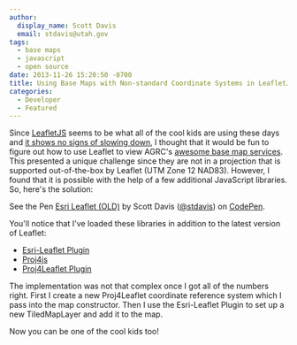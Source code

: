 ```yaml
---
author:
  display_name: Scott Davis
  email: stdavis@utah.gov
tags:
  - base maps
  - javascript
  - open source
date: 2013-11-26 15:20:50 -0700
title: Using Base Maps with Non-standard Coordinate Systems in LeafletJS
categories:
  - Developer
  - Featured
---
```

<p>Since <a href="https://leafletjs.com/">LeafletJS</a> seems to be what all of the cool kids are using these days and <a href="https://www.mapbox.com/blog/vladimir-agafonkin-joins-mapbox/">it shows no signs of slowing down</a>, I thought that it would be fun to figure out how to use Leaflet to view AGRC's <a href="{{ "/data/base-map-and-imagery/" | prepend: site.baseurl }}">awesome base map services</a>. This presented a unique challenge since they are not in a projection that is supported out-of-the-box by Leaflet (UTM Zone 12 NAD83). However, I found that it is possible with the help of a few additional JavaScript libraries. So, here's the solution:</p>
<p data-height="300" data-theme-id="0" data-slug-hash="zLaZoJ" data-default-tab="js,result" data-user="stdavis" data-pen-title="Esri Leaflet (OLD)" class="codepen">See the Pen <a href="https://codepen.io/stdavis/pen/zLaZoJ/">Esri Leaflet (OLD)</a> by Scott Davis (<a href="https://codepen.io/stdavis">@stdavis</a>) on <a href="https://codepen.io">CodePen</a>.</p>
<script async src="https://static.codepen.io/assets/embed/ei.js"></script>
<p>
You'll notice that I've loaded these libraries in addition to the latest version of Leaflet:</p>
<ul>
<li><a href="https://esri.github.io/esri-leaflet/">Esri-Leaflet Plugin</a></li>
<li><a href="https://github.com/proj4js/proj4js">Proj4js</a></li>
<li><a href="https://github.com/kartena/Proj4Leaflet">Proj4Leaflet Plugin</a></li>
</ul>
<p>
The implementation was not that complex once I got all of the numbers right. First I create a new Proj4Leaflet coordinate reference system which I pass into the map constructor. Then I use the Esri-Leaflet Plugin to set up a new TiledMapLayer and add it to the map.</p>
<p>
Now you can be one of the cool kids too!</p>
<style>
iframe {<br />
    height: 450px !important;<br />
    border: none !important;<br />
}<br />
</style>
